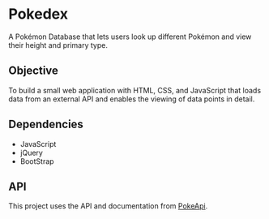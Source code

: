 # Pokedex
A Pokémon Database that lets users look up different Pokémon and view their height and primary type.

## Objective
To build a small web application with HTML, CSS, and JavaScript that loads
data from an external API and enables the viewing of data points in detail.

## Dependencies
  - JavaScript
  - jQuery
  - BootStrap

## API 
This project uses the API and documentation from [PokeApi](https://www.pokeapi.co).

